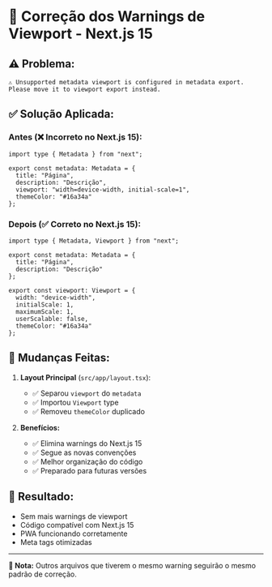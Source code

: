 # 🔧 Correção dos Warnings de Viewport - Next.js 15

## ⚠️ **Problema:**
```
⚠ Unsupported metadata viewport is configured in metadata export. 
Please move it to viewport export instead.
```

## ✅ **Solução Aplicada:**

### **Antes (❌ Incorreto no Next.js 15):**
```tsx
import type { Metadata } from "next";

export const metadata: Metadata = {
  title: "Página",
  description: "Descrição",
  viewport: "width=device-width, initial-scale=1",
  themeColor: "#16a34a"
};
```

### **Depois (✅ Correto no Next.js 15):**
```tsx
import type { Metadata, Viewport } from "next";

export const metadata: Metadata = {
  title: "Página",
  description: "Descrição"
};

export const viewport: Viewport = {
  width: "device-width",
  initialScale: 1,
  maximumScale: 1,
  userScalable: false,
  themeColor: "#16a34a"
};
```

## 🚀 **Mudanças Feitas:**

1. **Layout Principal** (`src/app/layout.tsx`):
   - ✅ Separou `viewport` do `metadata`
   - ✅ Importou `Viewport` type
   - ✅ Removeu `themeColor` duplicado

2. **Benefícios:**
   - ✅ Elimina warnings do Next.js 15
   - ✅ Segue as novas convenções
   - ✅ Melhor organização do código
   - ✅ Preparado para futuras versões

## 🎯 **Resultado:**
- Sem mais warnings de viewport
- Código compatível com Next.js 15
- PWA funcionando corretamente
- Meta tags otimizadas

---

**📝 Nota:** Outros arquivos que tiverem o mesmo warning seguirão o mesmo padrão de correção.
